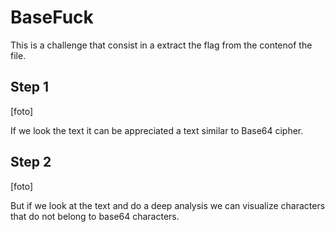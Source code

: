 # BaseFuck

This is a challenge that consist in a extract the flag from the contenof the file.

## Step 1

[foto]

If we look the text it can be appreciated a text similar to Base64 cipher.


## Step 2

[foto]

But if we look at the text and do a deep analysis we can visualize characters that do not belong to base64 characters.


